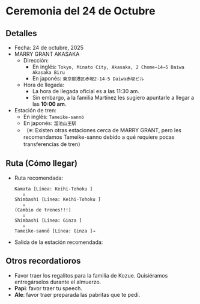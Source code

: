 # Ceremonia del 24 de Octubre
## Detalles
- Fecha: 24 de octubre, 2025
- MARRY GRANT AKASAKA
  - Dirección:
    - En inglés: `Tokyo, Minato City, Akasaka, 2 Chome−14−5 Daiwa Akasaka Biru`
    - En japonés: `東京都港区赤坂2-14-5 Daiwa赤坂ビル`
  - Hora de llegada:
    - La hora de llegada oficial es a las 11:30 am.
    - Sin embargo, a la familia Martínez les sugiero apuntarle a llegar a las **10:00 am**.
- Estación de tren:
    - En inglés: `Tameike-sannō`
    - En japonés: `溜池山王駅`
    - （※: Existen otras estaciones cerca de MARRY GRANT, pero les recomendamos Tameike-sanno debido a qué requiere pocas transferencias de tren）

## Ruta (Cómo llegar)
- Ruta recomendada:
  ````
  Kamata [Línea: Keihi-Tohoku ]
     ↓
  Shimbashi [Línea: Keihi-Tohoku ]
     ↓
  (Cambio de trenes!!!)
     ↓  
  Shimbashi [Línea: Ginza ]
     ↓
  Tameike-sannō [Línea: Ginza ]→
  ````
- Salida de la estación recomendada: 

    
   
## Otros recordatioros
- Favor traer los regalitos para la familia de Kozue. Quisiéramos entregárselos durante el almuerzo.
- **Papi**: favor traer tu speech.
- **Ale**: favor traer preparada las pabritas que te pedí. 
